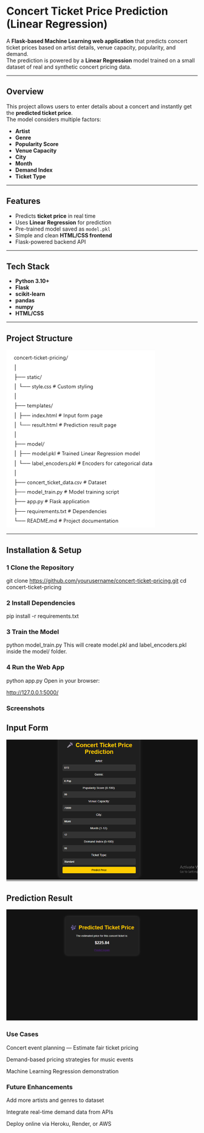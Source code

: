 
#  Concert Ticket Price Prediction (Linear Regression)

A **Flask-based Machine Learning web application** that predicts concert ticket prices based on artist details, venue capacity, popularity, and demand.  
The prediction is powered by a **Linear Regression** model trained on a small dataset of real and synthetic concert pricing data.

---

##  Overview
This project allows users to enter details about a concert and instantly get the **predicted ticket price**.  
The model considers multiple factors:
-  **Artist**
-  **Genre**
-  **Popularity Score**
-  **Venue Capacity**
-  **City**
-  **Month**
-  **Demand Index**
-  **Ticket Type**

---

##  Features
- Predicts **ticket price** in real time
- Uses **Linear Regression** for prediction
- Pre-trained model saved as `model.pkl`
- Simple and clean **HTML/CSS frontend**
- Flask-powered backend API

---

##  Tech Stack
- **Python 3.10+**
- **Flask**
- **scikit-learn**
- **pandas**
- **numpy**
- **HTML/CSS**

---

##  Project Structure

![structure](image.png)


---

##  Installation & Setup

### 1️ Clone the Repository

git clone https://github.com/yourusername/concert-ticket-pricing.git
cd concert-ticket-pricing

### 2️ Install Dependencies

pip install -r requirements.txt

### 3️ Train the Model

python model_train.py
This will create model.pkl and label_encoders.pkl inside the model/ folder.

### 4️ Run the Web App

python app.py
Open in your browser:

http://127.0.0.1:5000/

###  Screenshots

## Input Form

![input](input.png)

## Prediction Result

![result](result.png)

###  Use Cases
 Concert event planning — Estimate fair ticket pricing

 Demand-based pricing strategies for music events

 Machine Learning Regression demonstration

###  Future Enhancements
Add more artists and genres to dataset

Integrate real-time demand data from APIs

Deploy online via Heroku, Render, or AWS
